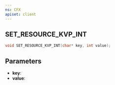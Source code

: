 ```yaml
---
ns: CFX
apiset: client
---
```

## SET_RESOURCE_KVP_INT

```c
void SET_RESOURCE_KVP_INT(char* key, int value);
```


## Parameters
* **key**: 
* **value**: 

